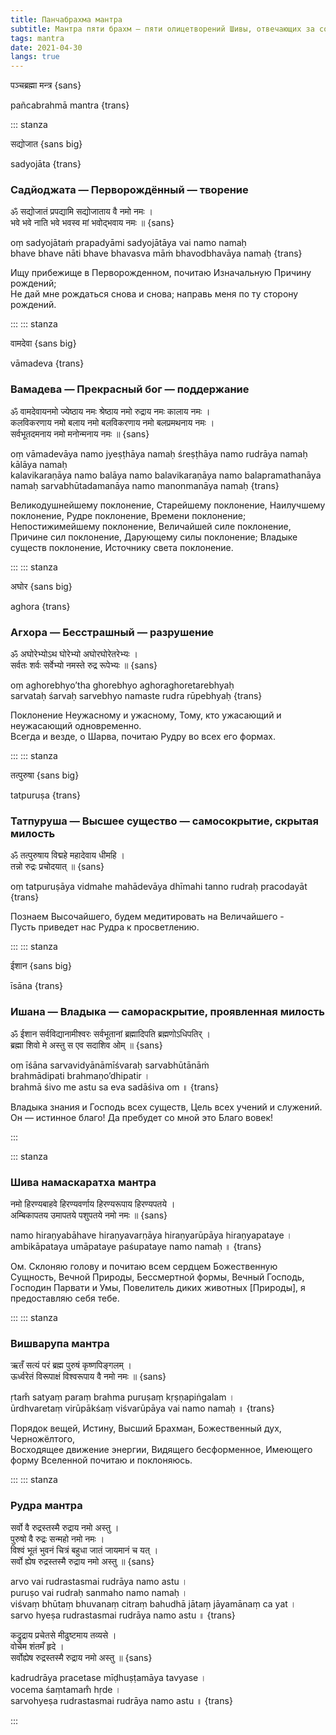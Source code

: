 ```yaml
---
title: Панчабрахма мантра
subtitle: Мантра пяти брахм — пяти олицетворений Шивы, отвечающих за создание, поддержание, разрушение Вселенной, а также сокрытие и раскрытие своей истинной природы в ней. 
tags: mantra
date: 2021-04-30
langs: true
---
```


पञ्चब्रह्मा मन्त्र {sans}

pañcabrahmā mantra {trans}


::: stanza

सद्योजात  {sans big}

sadyojāta  {trans}

### Садйоджата — Перворождённый — творение

ॐ सद्योजातं प्रपद्यामि सद्योजाताय वै नमो नमः ।   
भवे भवे नाति भवे भवस्व मां भवोद्भवाय नमः ॥  {sans}

оṃ sadyojātaṁ prapadyāmi sadyojātāya vai namo namaḥ     
bhave bhave nāti bhave bhavasva māṁ bhavodbhavāya namaḥ  {trans}

Ищу прибежище в Перворожденном, почитаю Изначальную Причину рождений;    
Не дай мне рождаться снова и снова; направь меня по ту сторону рождений.


:::
::: stanza

वामदेवा  {sans big}

vāmadeva  {trans}

### Вамадева — Прекрасный бог — поддержание

ॐ वामदेवायनमो ज्येष्ठाय नमः श्रेष्ठाय नमो रुद्राय नमः कालाय नमः ।    
कलविकरणाय नमो बलाय नमो बलविकरणाय नमो बलप्रमथनाय नमः ।   
सर्वभूतदमनाय नमो मनोन्मनाय नमः ॥  {sans}

oṃ vāmadevāya namo jyeṣṭhāya namaḥ śreṣṭhāya namo rudrāya namaḥ kālāya namaḥ   
kalavikaraṇāya namo balāya namo balavikaraṇāya namo balapramathanāya namaḥ
sarvabhūtadamanāya namo manonmanāya namaḥ  {trans}

Великодушнейшему поклонение, Старейшему поклонение, Наилучшему поклонение, Рудре поклонение, Времени поклонение;    
Непостижимейшему поклонение, Величайшей силе поклонение, Причине сил поклонение, Дарующему силы поклонение; Владыке существ поклонение, Источнику света поклонение.   

:::
::: stanza

अघोर  {sans big}

aghora  {trans}

### Агхора — Бесстрашный — разрушение

ॐ अघोरेभ्योऽथ घोरेभ्यो अघोरघोरेतरेभ्यः ।    
सर्वतः शर्वः सर्वेभ्यो नमस्ते रुद्र रूपेभ्यः ॥  {sans}

oṃ aghorebhyo’tha ghorebhyo aghoraghoretarebhyaḥ    
sarvataḥ śarvaḥ sarvebhyo namaste rudra rūpebhyaḥ  {trans}

Поклонение Неужасному и ужасному, Тому, кто ужасающий и неужасающий одновременно.    
Всегда и везде, о Шарва, почитаю Рудру во всех его формах.

:::
::: stanza

 तत्पुरुषा  {sans big}

tatpuruṣa  {trans}

### Татпуруша — Высшее существо — самосокрытие, скрытая милость

ॐ तत्पुरुषाय विद्महे महादेवाय धीमहि ।    
तन्नो रुद्रः प्रचोदयात् ॥   {sans}

oṃ tatpuruṣāya vidmahe mahādevāya dhīmahi
tanno rudraḥ pracodayāt  {trans}

Познаем Высочайшего, будем медитировать на Величайшего -   
Пусть приведет нас Рудра к просветлению.

:::
::: stanza

ईशान  {sans big}

īsāna  {trans}

### Ишана — Владыка — самораскрытие, проявленная милость

ॐ ईशान सर्वविद्यानामीश्वरः सर्वभूतानां ब्रह्मादिपति ब्रह्मणोऽधिपतिर् ।   
ब्रह्मा शिवो मे अस्तु स एव सदाशिव ओम् ॥  {sans}

oṃ īśāna sarvavidyānāmīśvaraḥ sarvabhūtānāṁ   
brahmādipati brahmaṇo’dhipatir ।    
brahmā śivo me astu sa eva sadāśiva om ॥  {trans}

Владыка знания и Господь всех существ, Цель всех учений и служений.    
Он — истинное благо! Да пребудет со мной это Благо вовек!

:::

::: stanza

### Шива намаскаратха мантра

नमो हिरण्यबाहवे  हिरण्यवर्णाय  हिरण्यरूपाय  हिरण्यपतये ।    
अम्बिकापतय  उमापतये  पशुपतये नमो नमः  ॥ {sans}

namo hiraṇyabāhave hiraṇyavarṇāya hiraṇyarūpāya hiraṇyapataye ।     
ambikāpataya umāpataye paśupataye namo namaḥ ॥ {trans}

Ом. Склоняю голову и почитаю всем сердцем Божественную Сущность, Вечной Природы, Бессмертной формы, Вечный Господь, Господин Парвати и Умы, Повелитель диких животных [Природы], я предоставляю себя тебе.

:::
::: stanza

### Вишварупа мантра

ऋतँ सत्यं परं ब्रह्म पुरुषं कृष्णपिङ्गलम् ।    
ऊर्ध्वरेतं विरूपाक्षं विश्वरूपाय वै नमो नमः ॥ {sans}

ṛtam̐ satyaṃ paraṃ brahma puruṣaṃ kṛṣṇapiṅgalam ।     
ūrdhvaretaṃ virūpākśaṃ viśvarūpāya vai namo namaḥ ॥  {trans}

Порядок вещей, Истину, Высший Брахман, Божественный дух, Черножёлтого,    
Восходящее движение энергии, Видящего бесформенное, Имеющего форму Вселенной почитаю и поклоняюсь.

:::
::: stanza

### Рудра мантра

सर्वो वै रुद्रस्तस्मै रुद्राय नमो अस्तु ।     
पुरुषो वै रुद्रः सन्महो नमो नमः ।    
विश्वं भूतं भुवनं चित्रं बहुधा जातं जायमानं च यत् ।   
सर्वो ह्येष रुद्रस्तस्मै रुद्राय नमो अस्तु ॥ {sans}


arvo vai rudrastasmai rudrāya namo astu ।       
puruṣo vai rudraḥ sanmaho namo namaḥ ।     
viśvaṃ bhūtaṃ bhuvanaṃ citraṃ bahudhā jātaṃ jāyamānaṃ ca yat ।    
sarvo hyeṣa rudrastasmai rudrāya namo astu ॥  {trans}


कद्रुद्राय प्रचेतसे मीढुष्टमाय तव्यसे ।      
वोचेम शंतमँ हृदे ।    
सर्वोह्येष रुद्रस्तस्मै रुद्राय नमो अस्तु ॥  {sans}


kadrudrāya pracetase mīḍhuṣṭamāya tavyase ।     
vocema śaṃtamam̐ hṛde ।     
sarvohyeṣa rudrastasmai rudrāya namo astu ॥ {trans}

:::


<audio-player title="Uma Mohan" file="/audio/mohan.mp3" />